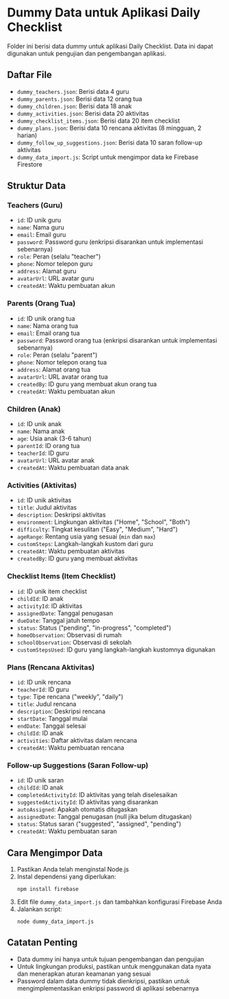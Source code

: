 # Dummy Data untuk Aplikasi Daily Checklist

Folder ini berisi data dummy untuk aplikasi Daily Checklist. Data ini dapat digunakan untuk pengujian dan pengembangan aplikasi.

## Daftar File

- `dummy_teachers.json`: Berisi data 4 guru
- `dummy_parents.json`: Berisi data 12 orang tua
- `dummy_children.json`: Berisi data 18 anak
- `dummy_activities.json`: Berisi data 20 aktivitas
- `dummy_checklist_items.json`: Berisi data 20 item checklist
- `dummy_plans.json`: Berisi data 10 rencana aktivitas (8 mingguan, 2 harian)
- `dummy_follow_up_suggestions.json`: Berisi data 10 saran follow-up aktivitas
- `dummy_data_import.js`: Script untuk mengimpor data ke Firebase Firestore

## Struktur Data

### Teachers (Guru)
- `id`: ID unik guru
- `name`: Nama guru
- `email`: Email guru
- `password`: Password guru (enkripsi disarankan untuk implementasi sebenarnya)
- `role`: Peran (selalu "teacher")
- `phone`: Nomor telepon guru
- `address`: Alamat guru
- `avatarUrl`: URL avatar guru
- `createdAt`: Waktu pembuatan akun

### Parents (Orang Tua)
- `id`: ID unik orang tua
- `name`: Nama orang tua
- `email`: Email orang tua
- `password`: Password orang tua (enkripsi disarankan untuk implementasi sebenarnya)
- `role`: Peran (selalu "parent")
- `phone`: Nomor telepon orang tua
- `address`: Alamat orang tua
- `avatarUrl`: URL avatar orang tua
- `createdBy`: ID guru yang membuat akun orang tua
- `createdAt`: Waktu pembuatan akun

### Children (Anak)
- `id`: ID unik anak
- `name`: Nama anak
- `age`: Usia anak (3-6 tahun)
- `parentId`: ID orang tua
- `teacherId`: ID guru
- `avatarUrl`: URL avatar anak
- `createdAt`: Waktu pembuatan data anak

### Activities (Aktivitas)
- `id`: ID unik aktivitas
- `title`: Judul aktivitas
- `description`: Deskripsi aktivitas
- `environment`: Lingkungan aktivitas ("Home", "School", "Both")
- `difficulty`: Tingkat kesulitan ("Easy", "Medium", "Hard")
- `ageRange`: Rentang usia yang sesuai (`min` dan `max`)
- `customSteps`: Langkah-langkah kustom dari guru
- `createdAt`: Waktu pembuatan aktivitas
- `createdBy`: ID guru yang membuat aktivitas

### Checklist Items (Item Checklist)
- `id`: ID unik item checklist
- `childId`: ID anak
- `activityId`: ID aktivitas
- `assignedDate`: Tanggal penugasan
- `dueDate`: Tanggal jatuh tempo
- `status`: Status ("pending", "in-progress", "completed")
- `homeObservation`: Observasi di rumah
- `schoolObservation`: Observasi di sekolah
- `customStepsUsed`: ID guru yang langkah-langkah kustomnya digunakan

### Plans (Rencana Aktivitas)
- `id`: ID unik rencana
- `teacherId`: ID guru
- `type`: Tipe rencana ("weekly", "daily")
- `title`: Judul rencana
- `description`: Deskripsi rencana
- `startDate`: Tanggal mulai
- `endDate`: Tanggal selesai
- `childId`: ID anak
- `activities`: Daftar aktivitas dalam rencana
- `createdAt`: Waktu pembuatan rencana

### Follow-up Suggestions (Saran Follow-up)
- `id`: ID unik saran
- `childId`: ID anak
- `completedActivityId`: ID aktivitas yang telah diselesaikan
- `suggestedActivityId`: ID aktivitas yang disarankan
- `autoAssigned`: Apakah otomatis ditugaskan
- `assignedDate`: Tanggal penugasan (null jika belum ditugaskan)
- `status`: Status saran ("suggested", "assigned", "pending")
- `createdAt`: Waktu pembuatan saran

## Cara Mengimpor Data

1. Pastikan Anda telah menginstal Node.js
2. Instal dependensi yang diperlukan:
   ```
   npm install firebase
   ```
3. Edit file `dummy_data_import.js` dan tambahkan konfigurasi Firebase Anda
4. Jalankan script:
   ```
   node dummy_data_import.js
   ```

## Catatan Penting

- Data dummy ini hanya untuk tujuan pengembangan dan pengujian
- Untuk lingkungan produksi, pastikan untuk menggunakan data nyata dan menerapkan aturan keamanan yang sesuai
- Password dalam data dummy tidak dienkripsi, pastikan untuk mengimplementasikan enkripsi password di aplikasi sebenarnya 